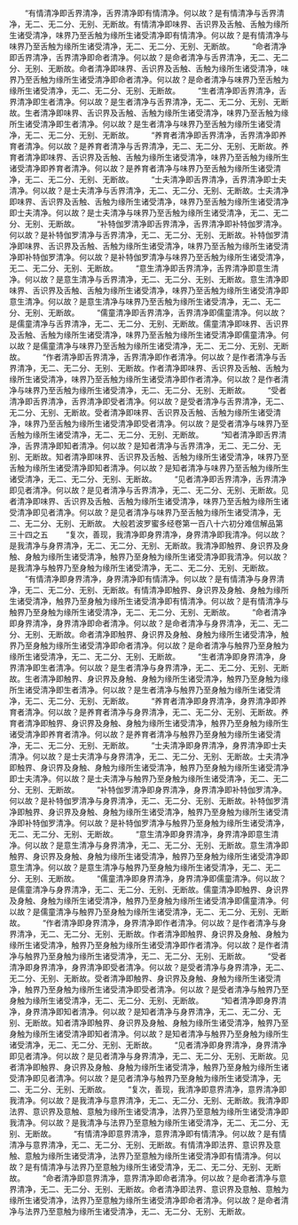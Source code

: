 <!-- { "loadSidebar": true } -->
　　“有情清净即舌界清净，舌界清净即有情清净。何以故？是有情清净与舌界清净，无二、无二分、无别、无断故。有情清净即味界、舌识界及舌触、舌触为缘所生诸受清净，味界乃至舌触为缘所生诸受清净即有情清净。何以故？是有情清净与味界乃至舌触为缘所生诸受清净，无二、无二分、无别、无断故。
　　“命者清净即舌界清净，舌界清净即命者清净。何以故？是命者清净与舌界清净，无二、无二分、无别、无断故。命者清净即味界、舌识界及舌触、舌触为缘所生诸受清净，味界乃至舌触为缘所生诸受清净即命者清净。何以故？是命者清净与味界乃至舌触为缘所生诸受清净，无二、无二分、无别、无断故。
　　“生者清净即舌界清净，舌界清净即生者清净。何以故？是生者清净与舌界清净，无二、无二分、无别、无断故。生者清净即味界、舌识界及舌触、舌触为缘所生诸受清净，味界乃至舌触为缘所生诸受清净即生者清净。何以故？是生者清净与味界乃至舌触为缘所生诸受清净，无二、无二分、无别、无断故。
　　“养育者清净即舌界清净，舌界清净即养育者清净。何以故？是养育者清净与舌界清净，无二、无二分、无别、无断故。养育者清净即味界、舌识界及舌触、舌触为缘所生诸受清净，味界乃至舌触为缘所生诸受清净即养育者清净。何以故？是养育者清净与味界乃至舌触为缘所生诸受清净，无二、无二分、无别、无断故。
　　“士夫清净即舌界清净，舌界清净即士夫清净。何以故？是士夫清净与舌界清净，无二、无二分、无别、无断故。士夫清净即味界、舌识界及舌触、舌触为缘所生诸受清净，味界乃至舌触为缘所生诸受清净即士夫清净。何以故？是士夫清净与味界乃至舌触为缘所生诸受清净，无二、无二分、无别、无断故。
　　“补特伽罗清净即舌界清净，舌界清净即补特伽罗清净。何以故？是补特伽罗清净与舌界清净，无二、无二分、无别、无断故。补特伽罗清净即味界、舌识界及舌触、舌触为缘所生诸受清净，味界乃至舌触为缘所生诸受清净即补特伽罗清净。何以故？是补特伽罗清净与味界乃至舌触为缘所生诸受清净，无二、无二分、无别、无断故。
　　“意生清净即舌界清净，舌界清净即意生清净。何以故？是意生清净与舌界清净，无二、无二分、无别、无断故。意生清净即味界、舌识界及舌触、舌触为缘所生诸受清净，味界乃至舌触为缘所生诸受清净即意生清净。何以故？是意生清净与味界乃至舌触为缘所生诸受清净，无二、无二分、无别、无断故。
　　“儒童清净即舌界清净，舌界清净即儒童清净。何以故？是儒童清净与舌界清净，无二、无二分、无别、无断故。儒童清净即味界、舌识界及舌触、舌触为缘所生诸受清净，味界乃至舌触为缘所生诸受清净即儒童清净。何以故？是儒童清净与味界乃至舌触为缘所生诸受清净，无二、无二分、无别、无断故。
　　“作者清净即舌界清净，舌界清净即作者清净。何以故？是作者清净与舌界清净，无二、无二分、无别、无断故。作者清净即味界、舌识界及舌触、舌触为缘所生诸受清净，味界乃至舌触为缘所生诸受清净即作者清净。何以故？是作者清净与味界乃至舌触为缘所生诸受清净，无二、无二分、无别、无断故。
　　“受者清净即舌界清净，舌界清净即受者清净。何以故？是受者清净与舌界清净，无二、无二分、无别、无断故。受者清净即味界、舌识界及舌触、舌触为缘所生诸受清净，味界乃至舌触为缘所生诸受清净即受者清净。何以故？是受者清净与味界乃至舌触为缘所生诸受清净，无二、无二分、无别、无断故。
　　“知者清净即舌界清净，舌界清净即知者清净。何以故？是知者清净与舌界清净，无二、无二分、无别、无断故。知者清净即味界、舌识界及舌触、舌触为缘所生诸受清净，味界乃至舌触为缘所生诸受清净即知者清净。何以故？是知者清净与味界乃至舌触为缘所生诸受清净，无二、无二分、无别、无断故。
　　“见者清净即舌界清净，舌界清净即见者清净。何以故？是见者清净与舌界清净，无二、无二分、无别、无断故。见者清净即味界、舌识界及舌触、舌触为缘所生诸受清净，味界乃至舌触为缘所生诸受清净即见者清净。何以故？是见者清净与味界乃至舌触为缘所生诸受清净，无二、无二分、无别、无断故。
大般若波罗蜜多经卷第一百八十六初分难信解品第三十四之五
　　“复次，善现，我清净即身界清净，身界清净即我清净。何以故？是我清净与身界清净，无二、无二分、无别、无断故。我清净即触界、身识界及身触、身触为缘所生诸受清净，触界乃至身触为缘所生诸受清净即我清净。何以故？是我清净与触界乃至身触为缘所生诸受清净，无二、无二分、无别、无断故。
　　“有情清净即身界清净，身界清净即有情清净。何以故？是有情清净与身界清净，无二、无二分、无别、无断故。有情清净即触界、身识界及身触、身触为缘所生诸受清净，触界乃至身触为缘所生诸受清净即有情清净。何以故？是有情清净与触界乃至身触为缘所生诸受清净，无二、无二分、无别、无断故。
　　“命者清净即身界清净，身界清净即命者清净。何以故？是命者清净与身界清净，无二、无二分、无别、无断故。命者清净即触界、身识界及身触、身触为缘所生诸受清净，触界乃至身触为缘所生诸受清净即命者清净。何以故？是命者清净与触界乃至身触为缘所生诸受清净，无二、无二分、无别、无断故。
　　“生者清净即身界清净，身界清净即生者清净。何以故？是生者清净与身界清净，无二、无二分、无别、无断故。生者清净即触界、身识界及身触、身触为缘所生诸受清净，触界乃至身触为缘所生诸受清净即生者清净。何以故？是生者清净与触界乃至身触为缘所生诸受清净，无二、无二分、无别、无断故。
　　“养育者清净即身界清净，身界清净即养育者清净。何以故？是养育者清净与身界清净，无二、无二分、无别、无断故。养育者清净即触界、身识界及身触、身触为缘所生诸受清净，触界乃至身触为缘所生诸受清净即养育者清净。何以故？是养育者清净与触界乃至身触为缘所生诸受清净，无二、无二分、无别、无断故。
　　“士夫清净即身界清净，身界清净即士夫清净。何以故？是士夫清净与身界清净，无二、无二分、无别、无断故。士夫清净即触界、身识界及身触、身触为缘所生诸受清净，触界乃至身触为缘所生诸受清净即士夫清净。何以故？是士夫清净与触界乃至身触为缘所生诸受清净，无二、无二分、无别、无断故。
　　“补特伽罗清净即身界清净，身界清净即补特伽罗清净。何以故？是补特伽罗清净与身界清净，无二、无二分、无别、无断故。补特伽罗清净即触界、身识界及身触、身触为缘所生诸受清净，触界乃至身触为缘所生诸受清净即补特伽罗清净。何以故？是补特伽罗清净与触界乃至身触为缘所生诸受清净，无二、无二分、无别、无断故。
　　“意生清净即身界清净，身界清净即意生清净。何以故？是意生清净与身界清净，无二、无二分、无别、无断故。意生清净即触界、身识界及身触、身触为缘所生诸受清净，触界乃至身触为缘所生诸受清净即意生清净。何以故？是意生清净与触界乃至身触为缘所生诸受清净，无二、无二分、无别、无断故。
　　“儒童清净即身界清净，身界清净即儒童清净。何以故？是儒童清净与身界清净，无二、无二分、无别、无断故。儒童清净即触界、身识界及身触、身触为缘所生诸受清净，触界乃至身触为缘所生诸受清净即儒童清净。何以故？是儒童清净与触界乃至身触为缘所生诸受清净，无二、无二分、无别、无断故。
　　“作者清净即身界清净，身界清净即作者清净。何以故？是作者清净与身界清净，无二、无二分、无别、无断故。作者清净即触界、身识界及身触、身触为缘所生诸受清净，触界乃至身触为缘所生诸受清净即作者清净。何以故？是作者清净与触界乃至身触为缘所生诸受清净，无二、无二分、无别、无断故。
　　“受者清净即身界清净，身界清净即受者清净。何以故？是受者清净与身界清净，无二、无二分、无别、无断故。受者清净即触界、身识界及身触、身触为缘所生诸受清净，触界乃至身触为缘所生诸受清净即受者清净。何以故？是受者清净与触界乃至身触为缘所生诸受清净，无二、无二分、无别、无断故。
　　“知者清净即身界清净，身界清净即知者清净。何以故？是知者清净与身界清净，无二、无二分、无别、无断故。知者清净即触界、身识界及身触、身触为缘所生诸受清净，触界乃至身触为缘所生诸受清净即知者清净。何以故？是知者清净与触界乃至身触为缘所生诸受清净，无二、无二分、无别、无断故。
　　“见者清净即身界清净，身界清净即见者清净。何以故？是见者清净与身界清净，无二、无二分、无别、无断故。见者清净即触界、身识界及身触、身触为缘所生诸受清净，触界乃至身触为缘所生诸受清净即见者清净。何以故？是见者清净与触界乃至身触为缘所生诸受清净，无二、无二分、无别、无断故。
　　“复次，善现，我清净即意界清净，意界清净即我清净。何以故？是我清净与意界清净，无二、无二分、无别、无断故。我清净即法界、意识界及意触、意触为缘所生诸受清净，法界乃至意触为缘所生诸受清净即我清净。何以故？是我清净与法界乃至意触为缘所生诸受清净，无二、无二分、无别、无断故。
　　“有情清净即意界清净，意界清净即有情清净。何以故？是有情清净与意界清净，无二、无二分、无别、无断故。有情清净即法界、意识界及意触、意触为缘所生诸受清净，法界乃至意触为缘所生诸受清净即有情清净。何以故？是有情清净与法界乃至意触为缘所生诸受清净，无二、无二分、无别、无断故。
　　“命者清净即意界清净，意界清净即命者清净。何以故？是命者清净与意界清净，无二、无二分、无别、无断故。命者清净即法界、意识界及意触、意触为缘所生诸受清净，法界乃至意触为缘所生诸受清净即命者清净。何以故？是命者清净与法界乃至意触为缘所生诸受清净，无二、无二分、无别、无断故。
